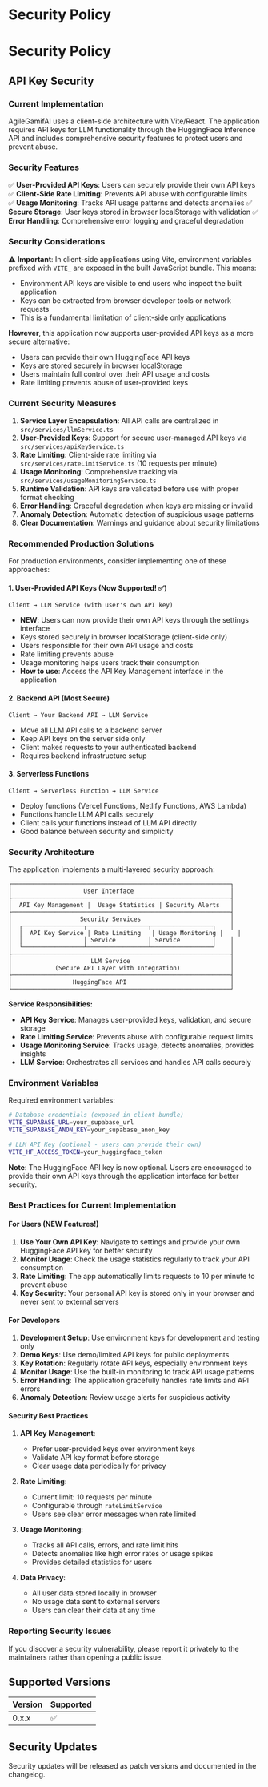 # Security Policy

# Security Policy

## API Key Security

### Current Implementation

AgileGamifAI uses a client-side architecture with Vite/React. The application requires API keys for LLM functionality through the HuggingFace Inference API and includes comprehensive security features to protect users and prevent abuse.

### Security Features

✅ **User-Provided API Keys**: Users can securely provide their own API keys
✅ **Client-Side Rate Limiting**: Prevents API abuse with configurable limits  
✅ **Usage Monitoring**: Tracks API usage patterns and detects anomalies
✅ **Secure Storage**: User keys stored in browser localStorage with validation
✅ **Error Handling**: Comprehensive error logging and graceful degradation

### Security Considerations

⚠️ **Important**: In client-side applications using Vite, environment variables prefixed with `VITE_` are exposed in the built JavaScript bundle. This means:

- Environment API keys are visible to end users who inspect the built application
- Keys can be extracted from browser developer tools or network requests
- This is a fundamental limitation of client-side only applications

**However**, this application now supports user-provided API keys as a more secure alternative:
- Users can provide their own HuggingFace API keys
- Keys are stored securely in browser localStorage
- Users maintain full control over their API usage and costs
- Rate limiting prevents abuse of user-provided keys

### Current Security Measures

1. **Service Layer Encapsulation**: All API calls are centralized in `src/services/llmService.ts`
2. **User-Provided Keys**: Support for secure user-managed API keys via `src/services/apiKeyService.ts`
3. **Rate Limiting**: Client-side rate limiting via `src/services/rateLimitService.ts` (10 requests per minute)
4. **Usage Monitoring**: Comprehensive tracking via `src/services/usageMonitoringService.ts`
5. **Runtime Validation**: API keys are validated before use with proper format checking
6. **Error Handling**: Graceful degradation when keys are missing or invalid
7. **Anomaly Detection**: Automatic detection of suspicious usage patterns
8. **Clear Documentation**: Warnings and guidance about security limitations

### Recommended Production Solutions

For production environments, consider implementing one of these approaches:

#### 1. User-Provided API Keys (Now Supported! ✅)
```
Client → LLM Service (with user's own API key)
```
- **NEW**: Users can now provide their own API keys through the settings interface
- Keys stored securely in browser localStorage (client-side only)
- Users responsible for their own API usage and costs
- Rate limiting prevents abuse
- Usage monitoring helps users track their consumption
- **How to use**: Access the API Key Management interface in the application

#### 2. Backend API (Most Secure)
```
Client → Your Backend API → LLM Service
```
- Move all LLM API calls to a backend server
- Keep API keys on the server side only
- Client makes requests to your authenticated backend
- Requires backend infrastructure setup

#### 3. Serverless Functions
```
Client → Serverless Function → LLM Service
```
- Deploy functions (Vercel Functions, Netlify Functions, AWS Lambda)
- Functions handle LLM API calls securely
- Client calls your functions instead of LLM API directly
- Good balance between security and simplicity

### Security Architecture

The application implements a multi-layered security approach:

```
┌─────────────────────────────────────────────────────────────┐
│                    User Interface                           │
├─────────────────────────────────────────────────────────────┤
│  API Key Management │  Usage Statistics │ Security Alerts   │
├─────────────────────────────────────────────────────────────┤
│                   Security Services                         │
│  ┌─────────────────┬─────────────────┬─────────────────┐    │
│  │  API Key Service │ Rate Limiting   │ Usage Monitoring │    │
│  │                 │ Service         │ Service         │    │
│  └─────────────────┴─────────────────┴─────────────────┘    │
├─────────────────────────────────────────────────────────────┤
│                      LLM Service                            │
│            (Secure API Layer with Integration)              │
├─────────────────────────────────────────────────────────────┤
│                 HuggingFace API                             │
└─────────────────────────────────────────────────────────────┘
```

**Service Responsibilities:**

- **API Key Service**: Manages user-provided keys, validation, and secure storage
- **Rate Limiting Service**: Prevents abuse with configurable request limits
- **Usage Monitoring Service**: Tracks usage, detects anomalies, provides insights
- **LLM Service**: Orchestrates all services and handles API calls securely

### Environment Variables

Required environment variables:

```bash
# Database credentials (exposed in client bundle)
VITE_SUPABASE_URL=your_supabase_url
VITE_SUPABASE_ANON_KEY=your_supabase_anon_key

# LLM API Key (optional - users can provide their own)
VITE_HF_ACCESS_TOKEN=your_huggingface_token
```

**Note**: The HuggingFace API key is now optional. Users are encouraged to provide their own API keys through the application interface for better security.

### Best Practices for Current Implementation

#### For Users (NEW Features!)

1. **Use Your Own API Key**: Navigate to settings and provide your own HuggingFace API key for better security
2. **Monitor Usage**: Check the usage statistics regularly to track your API consumption
3. **Rate Limiting**: The app automatically limits requests to 10 per minute to prevent abuse
4. **Key Security**: Your personal API key is stored only in your browser and never sent to external servers

#### For Developers

1. **Development Setup**: Use environment keys for development and testing only
2. **Demo Keys**: Use demo/limited API keys for public deployments 
3. **Key Rotation**: Regularly rotate API keys, especially environment keys
4. **Monitor Usage**: Use the built-in monitoring to track API usage patterns
5. **Error Handling**: The application gracefully handles rate limits and API errors
6. **Anomaly Detection**: Review usage alerts for suspicious activity

#### Security Best Practices

1. **API Key Management**:
   - Prefer user-provided keys over environment keys
   - Validate API key format before storage
   - Clear usage data periodically for privacy

2. **Rate Limiting**:
   - Current limit: 10 requests per minute
   - Configurable through `rateLimitService`
   - Users see clear error messages when rate limited

3. **Usage Monitoring**:
   - Tracks all API calls, errors, and rate limit hits
   - Detects anomalies like high error rates or usage spikes
   - Provides detailed statistics for users

4. **Data Privacy**:
   - All user data stored locally in browser
   - No usage data sent to external servers
   - Users can clear their data at any time

### Reporting Security Issues

If you discover a security vulnerability, please report it privately to the maintainers rather than opening a public issue.

## Supported Versions

| Version | Supported          |
| ------- | ------------------ |
| 0.x.x   | :white_check_mark: |

## Security Updates

Security updates will be released as patch versions and documented in the changelog.